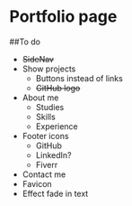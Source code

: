 # Portfolio page

##To do

- ~~SideNav~~
- Show projects
   - Buttons instead of links
   - ~~GitHub logo~~
- About me
   - Studies
   - Skills
   - Experience
- Footer icons
   - GitHub
   - LinkedIn?
   - Fiverr
- Contact me
- Favicon
- Effect fade in text 
